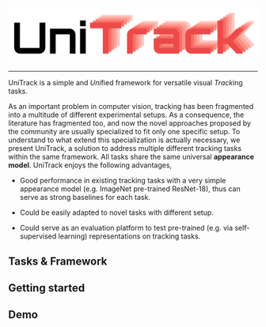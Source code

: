 ![UniTrack Logo](assert/logo.png)

--------------------------------------------------------------------------------

UniTrack is a simple and *Uni*fied framework for versatile visual *Track*ing tasks. 

As an important problem in computer vision, tracking has been fragmented into a multitude of different experimental setups. As a consequence, the literature has fragmented too, and now the novel approaches proposed by the community are usually specialized to fit only one specific setup. To understand to what extend this specialization is actually necessary, we present UniTrack, a solution to address multiple different tracking tasks within the same framework. All tasks share the same universal **appearance model**. UniTrack enjoys the following advantages,

- Good performance in existing tracking tasks with a very simple appearance model (e.g. ImageNet pre-trained ResNet-18), thus can serve as strong baselines for each task.

- Could be easily adapted to novel tasks with different setup.

- Could serve as an evaluation platform to test pre-trained (e.g. via self-supervised learning) representations on tracking tasks.

## Tasks & Framework

## Getting started

## Demo

